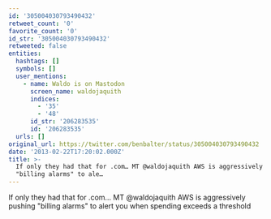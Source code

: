 ```yaml
---
id: '305004030793490432'
retweet_count: '0'
favorite_count: '0'
id_str: '305004030793490432'
retweeted: false
entities:
  hashtags: []
  symbols: []
  user_mentions:
    - name: Waldo is on Mastodon
      screen_name: waldojaquith
      indices:
        - '35'
        - '48'
      id_str: '206283535'
      id: '206283535'
  urls: []
original_url: https://twitter.com/benbalter/status/305004030793490432
date: '2013-02-22T17:20:02.000Z'
title: >-
  If only they had that for .com… MT @waldojaquith AWS is aggressively pushing
  "billing alarms" to ale…
---
```


If only they had that for .com… MT @waldojaquith AWS is aggressively pushing "billing alarms" to alert you when spending exceeds a threshold